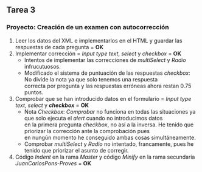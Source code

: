 ## Tarea 3 

### Proyecto: Creación de un examen con autocorrección

1. Leer los datos del XML e implementarlos en el HTML y guardar las respuestas de cada pregunta = **OK**
2. Implementar corrección = *Input type text*, *select* y *checkbox* = **OK**
    - Intentos de implementar las correcciones de *multiSelect* y *Radio* infrucutuosos.
    - Modificado el sistema de puntuación de las respuestas *checkbox*: No divide la nota ya que solo tenemos una respuesta  
    correcta por pregunta y las respuestas erróneas ahora restan 0.75 puntos.     
3. Comprobar que se han introducido datos en el formulario = *Input type text*, *select* y **_checkbox_** = **OK**
    - Nota *Checkbox*: *Comprobar* no funciona en todas las situaciones ya que solo ejecuta el *alert* cuando no introducimos datos  
    en la primera pregunta *checkbox*, no así a la inversa. He tenido que priorizar la corrección ante la comprobación pues  
    en nungún momento he conseguido ambas cosas simultáneamente. 
    - Comprobar *multiSelect* y *Radio* no intentado, francamente, pues he tenido que priorizar el asunto de corregir.
4. Código *Indent* en la rama *Master* y código *Minify* en la rama secundaria *JuanCarlosPons-Proves* = **OK** 
    
    
